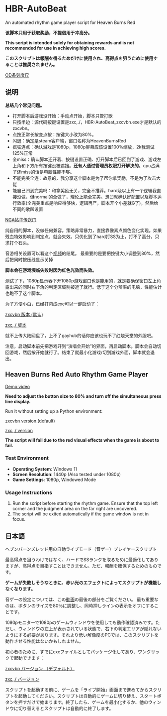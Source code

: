 # HBR-AutoBeat
An automated rhythm game player script for Heaven Burns Red

**该脚本只用于获取奖励，不提倡用于冲高分。**

**This script is intended solely for obtaining rewards and is not recommended for use in achieving high scores.**

**このスクリプトは報酬を得るためだけに使用され、高得点を狙うために使用することは推奨されません。**

[OD条刻度尺](https://github.com/yujianke100/HBR-OD-Ruler)

## 说明

**总结几个常见问题。**
- 打开脚本后游戏没开始：手动点开始，脚本只管打歌
- 只按半边：源代码按键设置是zxc,./，HBR-AutoBeat_zxcvbn.exe才是默认的zxcvbn。
- 点按正常长按变点按：按键大小改为80%。
- 闪退：确定是steam客户端，窗口名称为HeavenBurnsRed
- 疯狂连点：确认游戏是1080p，1080p屏幕应该设置100%缩放，2k我测试125%正常
- 全miss：确认脚本还开着、按键设置正确、打开脚本后已回到了游戏、游戏左上角和下方所有按键没被遮挡。**还有人通过管理员权限打开解决的**。cpu占满了还miss的话是电脑性能不够。
- 不能完美全连：故意的，我分享这个脚本是为了帮你拿奖励，不是为了攻击大佬
- 能自己凹到完美吗：和拿奖励无关，完全不推荐。hard及以上有一个逻辑我直接没做，但normal的全做了，理论上能全完美。想凹就确认好配置以及脚本运行效率(全完美重点是响应得够快，逻辑再严，脚本开个小差就G了)，然后给不同的歌凹设置

[NGA帖子传送门](https://bbs.nga.cn/read.php?&tid=41488250)

纯自用的脚本，没做任何兼容。策略非常暴力，直接靠像素点颜色变化实现。如果残血特效影响到判定点，就会失效。只优化到了hard打SS为止，打不了高分，只求打个石头。

音游相关设置可以看这个[视频](https://www.bilibili.com/video/BV1ePH7eSEwJ)的结尾。
最重要的是要把按键大小调整到80%，然后把同时按压线显示关掉

**脚本会在游戏濒临失败时因为红色光效而失效。**

测试了下，1080p显示器下开1080p游戏窗口也是能用的，就是要确保窗口左上角露出来的同时右下角的判定区域别被遮了就行。低于这个分辨率的电脑，性能估计也跑不了这个脚本。

为了方便小白，已经打包成exe可以一键启动了：

[zxcvbn 版本 (默认)](https://github.com/yujianke100/HBR-AutoBeat/releases/download/v1.0/HBR-AutoBeat_zxcvbn.exe)

[zxc,./ 版本](https://github.com/yujianke100/HBR-AutoBeat/releases/download/v1.0/HBR-AutoBeat.exe)

就不上传大陆网盘了，上不了gayhub的话你应该也玩不了红烧天堂的外服吧。

注意，启动脚本前先把游戏开到“演唱会开始”的界面，再启动脚本。脚本会自动切回游戏，然后按开始就行了。结束了就最小化游戏/切到游戏外面，脚本就会退出。


## Heaven Burns Red Auto Rhythm Game Player


[Demo video](https://www.bilibili.com/video/BV1ePH7eSEwJ)

**Need to adjust the button size to 80% and turn off the simultaneous press line display.**

Run it without setting up a Python environment: 

[zxcvbn version (default)](https://github.com/yujianke100/HBR-AutoBeat/releases/download/v1.0/HBR-AutoBeat_zxcvbn.exe)

[zxc,./ version](https://github.com/yujianke100/HBR-AutoBeat/releases/download/v1.0/HBR-AutoBeat.exe)

**The script will fail due to the red visual effects when the game is about to fail.**

### Test Environment
- **Operating System**: Windows 11
- **Screen Resolution**: 1440p (Also tested under 1080p)
- **Game Settings**: 1080p, Windowed Mode

### Usage Instructions
1. Run the script before starting the rhythm game. Ensure that the top left corner and the judgment area on the far right are uncovered.
2. The script will be exited automatically if the game window is not in focus.

## 日本語

ヘブンバーンズレッド用の自動ライブモード（音ゲー）プレイヤースクリプト

最高得点を狙うわけではなく、ハードでSSランクを取るために最適化してありますが、高得点を目指すことはできません。ただ、報酬を確保するためのものです。

**ゲームが失敗しそうなときに、赤い光のエフェクトによってスクリプトが機能しなくなります。**

音ゲーの設定については、この[動画](https://www.bilibili.com/video/BV1ePH7eSEwJ)の最後の部分をご覧ください。
最も重要なのは、ボタンのサイズを80％に調整し、同時押しラインの表示をオフにすることです。

1080pモニターで1080pのゲームウィンドウを使用しても動作確認済みです。ただし、ウィンドウの左上が表示されている状態で、右下の判定エリアが隠れないようにする必要があります。それより低い解像度のPCでは、このスクリプトを動作させる性能はないかもしれません。

初心者のために、すでにexeファイルとしてパッケージ化してあり、ワンクリックで起動できます：

[zxcvbn バージョン （デフォルト）](https://github.com/yujianke100/HBR-AutoBeat/releases/download/v1.0/HBR-AutoBeat_zxcvbn.exe)

[zxc,./ バージョン ](https://github.com/yujianke100/HBR-AutoBeat/releases/download/v1.0/HBR-AutoBeat.exe)

スクリプトを起動する前に、ゲームを「ライブ開始」画面まで進めてからスクリプトを起動してください。スクリプトは自動的にゲームに切り替え、スタートボタンを押すだけで始まります。終了したら、ゲームを最小化するか、他のウィンドウに切り替えるとスクリプトは自動的に終了します。
